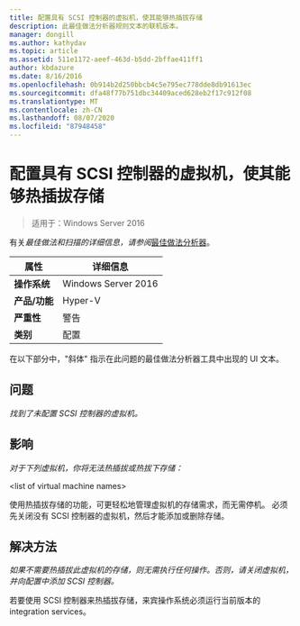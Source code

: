 ```yaml
---
title: 配置具有 SCSI 控制器的虚拟机，使其能够热插拔存储
description: 此最佳做法分析器规则文本的联机版本。
manager: dongill
ms.author: kathydav
ms.topic: article
ms.assetid: 511e1172-aeef-463d-b5dd-2bffae411ff1
author: kbdazure
ms.date: 8/16/2016
ms.openlocfilehash: 0b914b2d250bbcb4c5e795ec778dde8db91613ec
ms.sourcegitcommit: dfa48f77b751dbc34409aced628eb2f17c912f08
ms.translationtype: MT
ms.contentlocale: zh-CN
ms.lasthandoff: 08/07/2020
ms.locfileid: "87948458"
---
```

# <a name="configure-a-virtual-machine-with-a-scsi-controller-to-be-able-to-hot-plug-and-hot-unplug-storage"></a>配置具有 SCSI 控制器的虚拟机，使其能够热插拔存储

>适用于：Windows Server 2016



有关*最佳做法和扫描的详细信息，请参阅*[最佳做法分析器](https://go.microsoft.com/fwlink/?LinkId=122786)。

|属性|详细信息|
|-|-|
|**操作系统**|Windows Server 2016|
|**产品/功能**|Hyper-V|
|**严重性**|警告|
|**类别**|配置|

在以下部分中，"斜体" 指示在此问题的最佳做法分析器工具中出现的 UI 文本。

## <a name="issue"></a>问题

*找到了未配置 SCSI 控制器的虚拟机。*

## <a name="impact"></a>影响

*对于下列虚拟机，你将无法热插拔或热拔下存储：*

\<list of virtual machine names>

使用热插拔存储的功能，可更轻松地管理虚拟机的存储需求，而无需停机。 必须先关闭没有 SCSI 控制器的虚拟机，然后才能添加或删除存储。

## <a name="resolution"></a>解决方法

*如果不需要热插拔此虚拟机的存储，则无需执行任何操作。否则，请关闭虚拟机，并向配置中添加 SCSI 控制器。*

若要使用 SCSI 控制器来热插拔存储，来宾操作系统必须运行当前版本的 integration services。




